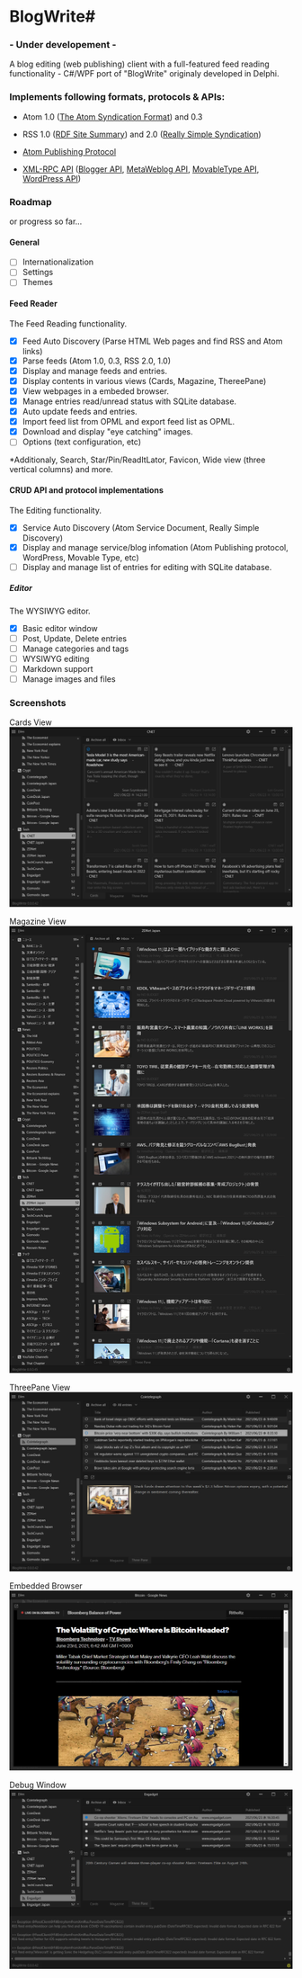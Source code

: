 # BlogWrite#

### - Under developement -
  
A blog editing (web publishing) client with a full-featured feed reading functionality - C#/WPF port of "BlogWrite" originaly developed in Delphi.


### Implements following formats, protocols & APIs:  

* Atom 1.0 ([The Atom Syndication Format](https://tools.ietf.org/html/rfc4287)) and 0.3

* RSS 1.0 ([RDF Site Summary](https://www.w3.org/2001/09/rdfprimer/rss.html)) and 2.0 ([Really Simple Syndication](https://validator.w3.org/feed/docs/rss2.html))

* [Atom Publishing Protocol](https://tools.ietf.org/html/rfc5023)

* [XML-RPC API](https://codex.wordpress.org/XML-RPC_Support)
([Blogger API](https://codex.wordpress.org/XML-RPC_Blogger_API),
[MetaWeblog API](https://codex.wordpress.org/XML-RPC_MetaWeblog_API),
[MovableType API](https://codex.wordpress.org/XML-RPC_MovableType_API),
[WordPress API](https://codex.wordpress.org/XML-RPC_WordPress_API))

### Roadmap

or progress so far...

#### General

- [ ] Internationalization
- [ ] Settings
- [ ] Themes

#### Feed Reader

The Feed Reading functionality.

- [x] Feed Auto Discovery (Parse HTML Web pages and find RSS and Atom links)
- [x] Parse feeds (Atom 1.0, 0.3, RSS 2.0, 1.0)
- [x] Display and manage feeds and entries. 
- [x] Display contents in various views (Cards, Magazine, ThereePane)
- [x] View webpages in a embeded browser. 
- [x] Manage entries read/unread status with SQLite database.
- [x] Auto update feeds and entries.
- [x] Import feed list from OPML and export feed list as OPML. 
- [x] Download and display "eye catching" images. 
- [ ] Options (text configuration, etc)

*Additionaly, Search, Star/Pin/ReadItLator, Favicon, Wide view (three vertical columns) and more.

#### CRUD API and protocol implementations

The Editing functionality.

- [x] Service Auto Discovery (Atom Service Document, Really Simple Discovery)
- [x] Display and manage service/blog infomation (Atom Publishing protocol, WordPress, Movable Type, etc)
- [ ] Display and manage list of entries for editing with SQLite database.

##### Editor

The WYSIWYG editor.

- [x] Basic editor window
- [ ] Post, Update, Delete entries
- [ ] Manage categories and tags
- [ ] WYSIWYG editing
- [ ] Markdown support
- [ ] Manage images and files

### Screenshots  

Cards View
![BlogWrite_CardsView](https://github.com/torum/BlogWrite/blob/master/docs/images/BlogWrite_Cards.png?raw=true) 

Magazine View
![BlogWrite_MagazineView](https://github.com/torum/BlogWrite/blob/master/docs/images/BlogWrite_Magazine.png?raw=true) 

ThreePane View
![BlogWrite_ThreePane](https://github.com/torum/BlogWrite/blob/master/docs/images/BlogWrite_ThreePane.png?raw=true) 

Embedded Browser
![BlogWrite_Embedded_Browser](https://github.com/torum/BlogWrite/blob/master/docs/images/BlogWrite_Embedded.png?raw=true) 

Debug Window
![BlogWrite_DebugWindow](https://github.com/torum/BlogWrite/blob/master/docs/images/DebugWindow.png?raw=true) 


